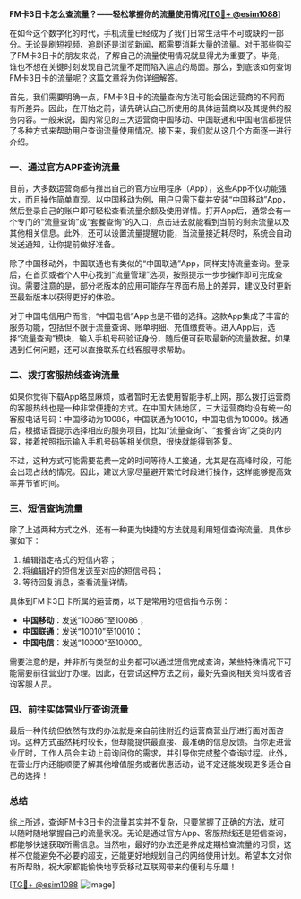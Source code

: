 **FM卡3日卡怎么查流量？——轻松掌握你的流量使用情况[[TG💪+ @esim1088](https://t.me/s/esim1088)]**

在如今这个数字化的时代，手机流量已经成为了我们日常生活中不可或缺的一部分。无论是刷短视频、追剧还是浏览新闻，都需要消耗大量的流量。对于那些购买了FM卡3日卡的朋友来说，了解自己的流量使用情况就显得尤为重要了。毕竟，谁也不想在关键时刻发现自己流量不足而陷入尴尬的局面。那么，到底该如何查询FM卡3日卡的流量呢？这篇文章将为你详细解答。

首先，我们需要明确一点，FM卡3日卡的流量查询方法可能会因运营商的不同而有所差异。因此，在开始之前，请先确认自己所使用的具体运营商以及其提供的服务内容。一般来说，国内常见的三大运营商中国移动、中国联通和中国电信都提供了多种方式来帮助用户查询流量使用情况。接下来，我们就从这几个方面逐一进行介绍。

### 一、通过官方APP查询流量

目前，大多数运营商都有推出自己的官方应用程序（App），这些App不仅功能强大，而且操作简单直观。以中国移动为例，用户只需下载并安装“中国移动”App，然后登录自己的账户即可轻松查看流量余额及使用详情。打开App后，通常会有一个专门的“流量查询”或“套餐查询”的入口，点击进去就能看到当前的剩余流量以及其他相关信息。此外，还可以设置流量提醒功能，当流量接近耗尽时，系统会自动发送通知，让你提前做好准备。

除了中国移动外，中国联通也有类似的“中国联通”App，同样支持流量查询。登录后，在首页或者个人中心找到“流量管理”选项，按照提示一步步操作即可完成查询。需要注意的是，部分老版本的应用可能存在界面布局上的差异，建议及时更新至最新版本以获得更好的体验。

对于中国电信用户而言，“中国电信”App也是不错的选择。这款App集成了丰富的服务功能，包括但不限于流量查询、账单明细、充值缴费等。进入App后，选择“流量查询”模块，输入手机号码验证身份，随后便可获取最新的流量数据。如果遇到任何问题，还可以直接联系在线客服寻求帮助。

### 二、拨打客服热线查询流量

如果你觉得下载App略显麻烦，或者暂时无法使用智能手机上网，那么拨打运营商的客服热线也是一种非常便捷的方式。在中国大陆地区，三大运营商均设有统一的客服电话号码：中国移动为10086，中国联通为10010，中国电信为10000。拨通后，根据语音提示选择相应的服务项目，比如“流量查询”、“套餐咨询”之类的内容，接着按照指示输入手机号码等相关信息，很快就能得到答复。

不过，这种方式可能需要花费一定的时间等待人工接通，尤其是在高峰时段，可能会出现占线的情况。因此，建议大家尽量避开繁忙时段进行操作，这样能够提高效率并节省时间。

### 三、短信查询流量

除了上述两种方式之外，还有一种更为快捷的方法就是利用短信查询流量。具体步骤如下：

1. 编辑指定格式的短信内容；
2. 将编辑好的短信发送至对应的短信号码；
3. 等待回复消息，查看流量详情。

具体到FM卡3日卡所属的运营商，以下是常用的短信指令示例：

- **中国移动**：发送“10086”至10086；
- **中国联通**：发送“10010”至10010；
- **中国电信**：发送“10000”至10000。

需要注意的是，并非所有类型的业务都可以通过短信完成查询，某些特殊情况下可能需要前往营业厅办理。因此，在尝试这种方法之前，最好先查阅相关资料或者咨询客服人员。

### 四、前往实体营业厅查询流量

最后一种传统但依然有效的办法就是亲自前往附近的运营商营业厅进行面对面咨询。这种方式虽然耗时较长，但却能提供最直接、最准确的信息反馈。当你走进营业厅时，工作人员会主动上前询问你的需求，并引导你完成整个查询过程。此外，在营业厅内还能顺便了解其他增值服务或者优惠活动，说不定还能发现更多适合自己的选择！

### 总结

综上所述，查询FM卡3日卡的流量其实并不复杂，只要掌握了正确的方法，就可以随时随地掌握自己的流量状况。无论是通过官方App、客服热线还是短信查询，都能够快速获取所需信息。当然啦，最好的办法还是养成定期检查流量的习惯，这样不仅能避免不必要的超支，还能更好地规划自己的网络使用计划。希望本文对你有所帮助，祝大家都能愉快地享受移动互联网带来的便利与乐趣！

[[TG💪+ @esim1088](https://t.me/s/esim1088) ![Image](https://i.postimg.cc/4NQfJmqS/Snipaste-2025-05-13-00-14-12.png)]